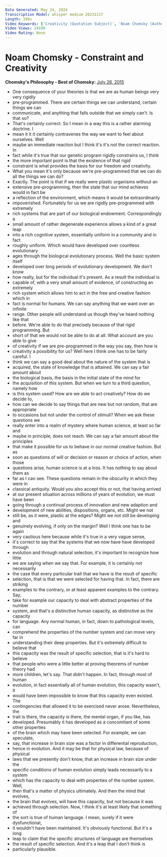 ```yaml
---
Date Generated: May 24, 2024
Transcription Model: whisper medium 20231117
Length: 399s
Video Keywords: ['Creativity (Quotation Subject)', 'Noam Chomsky (Author)', 'Knowledge (Quotation Subject)', 'Linguistics (Film Genre)', 'Human Nature (Quotation Subject)', 'Biology (Media Genre)', 'Neuroscience (Field Of Study)', 'Philosophy (Field Of Study)', 'Philosophy Of Mind (Field Of Study)', 'Philosophy Of Language (Field Of Study)', 'Language (Quotation Subject)']
Video Views: 24198
Video Rating: None
---
```


# Noam Chomsky - Constraint and Creativity
**Chomsky's Philosophy - Best of Chomsky:** [July 26, 2015](https://www.youtube.com/watch?v=1X-AkJZUIiE)
*  One consequence of your theories is that we are as human beings very very rigidly
*  pre-programmed. There are certain things we can understand, certain things we can
*  communicate, and anything that falls outside that we simply can't. Is that so?
*  That's certainly correct. So I mean in a way this is a rather alarming doctrine. I
*  mean it it it certainly contravenes the way we want to feel about ourselves. Well
*  maybe an immediate reaction but I think it's it's not the correct reaction. In
*  fact while it's true that our genetic program rigidly constrains us, I think
*  the more important point is that the existence of that rigid
*  constraint is what provides the basis for our freedom and creativity.
*  What you mean it's only because we're pre-programmed that we can do all the things we can do?
*  Exactly. The point is that if we really were plastic organisms without an
*  extensive pre-programming, then the state that our mind achieves would in fact be
*  a reflection of the environment, which means it would be extraordinarily
*  impoverished. Fortunately for us we are rigidly pre-programmed with extremely
*  rich systems that are part of our biological endowment. Correspondingly a
*  small amount of rather degenerate experience allows a kind of a great leap
*  into a rich cognitive system, essentially uniform in a community and in fact
*  roughly uniform. Which would have developed over countless evolutionary
*  ages through the biological evolutionary process. Well the basic system itself
*  developed over long periods of evolutionary development. We don't know
*  how really, but for the individual it's present. As a result the individual is
*  capable of, with a very small amount of evidence, of constructing an extremely
*  rich system which allows him to act in the free and creative fashion which in
*  fact is normal for humans. We can say anything that we want over an infinite
*  range. Other people will understand us though they've heard nothing like that
*  before. We're able to do that precisely because of that rigid programming. But
*  short of that we would not be able to do at all. What account are you able to give
*  of creativity if we are pre-programmed in the way you say, then how is
*  creativity a possibility for us? Well here I think one has to be fairly careful. I
*  think we can say a good deal about the nature of the system that is
*  acquired, the state of knowledge that is attained. We can say a fair amount about
*  the biological basis, the basis in the initial state of the mind for
*  the acquisition of this system. But when we turn to a third question, namely how
*  is this system used? How are we able to act creatively? How do we decide to,
*  how can we decide to say things that are new but not random, that are appropriate
*  to occasions but not under the control of stimuli? When we ask these questions we
*  really enter into a realm of mystery where human science, at least so far and
*  maybe in principle, does not reach. We can say a fair amount about the principles
*  that make it possible for us to behave in our normal creative fashion. But as
*  soon as questions of will or decision or reason or choice of action, when those
*  questions arise, human science is at a loss. It has nothing to say about them as
*  far as I can see. These questions remain in the obscurity in which they were in
*  classical antiquity. Would you also accept this or not, that having arrived
*  at our present situation across millions of years of evolution, we must have been
*  going through a continual process of innovation and new adaption and
*  development of new abilities, dispositions, organs, etc. Might we not
*  still be, as it were, plastic at the edges? Might we not still be developing and
*  genuinely evolving, if only on the margin? Well I think one has to be again
*  very cautious here because while it's true in a very vague sense,
*  it's correct to say that the systems that we now have have developed through
*  evolution and through natural selection, it's important to recognize how little
*  we are saying when we say that. For example, it is certainly not necessarily
*  the case that every particular trait that we have is the result of specific
*  selection, that is that we were selected for having that. In fact, there are striking
*  examples to the contrary, or at least apparent examples to the contrary. Say,
*  take for example our capacity to deal with abstract properties of the number
*  system, and that's a distinctive human capacity, as distinctive as the capacity
*  for language. Any normal human, in fact, down to pathological levels, can
*  comprehend the properties of the number system and can move very far in
*  understanding their deep properties. But it's extremely difficult to believe that
*  this capacity was the result of specific selection, that is it's hard to believe
*  that people who were a little better at proving theorems of number theory had
*  more children, let's say. That didn't happen. In fact, through most of human
*  evolution, in fact essentially all of human evolution, this capacity wasn't, it
*  would have been impossible to know that this capacity even existed. The
*  contingencies that allowed it to be exercised never arose. Nevertheless, the
*  trait is there, the capacity is there, the mental organ, if you like, has
*  developed. Presumably it has developed as a concomitant of some other properties
*  of the brain which may have been selected. For example, we can speculate,
*  say, that increase in brain size was a factor in differential reproduction,
*  hence in evolution. And it may be that for physical law, because of physical
*  laws that we presently don't know, that an increase in brain size under the
*  specific conditions of human evolution simply leads necessarily to a system
*  which has the capacity to deal with properties of the number system. Well,
*  then that's a matter of physics ultimately. And then the mind that evolves,
*  the brain that evolves, will have this capacity, but not because it was
*  achieved through selection. Now, I think it's at least likely that something of
*  the sort is true of human language. I mean, surely if it were dysfunctional,
*  it wouldn't have been maintained. It's obviously functional. But it's a long
*  leap to claim that the specific structures of language are themselves
*  the result of specific selection. And it's a leap that I don't think is
*  particularly plausible.
